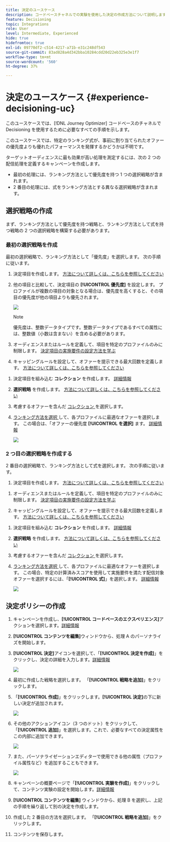 ```yaml
---
title: 決定のユースケース
description: コードベースチャネルでの実験を使用した決定の作成方法について説明します。
feature: Decisioning
topic: Integrations
role: User
level: Intermediate, Experienced
hide: true
hidefromtoc: true
exl-id: 09770df2-c514-4217-a71b-e31c248df543
source-git-commit: 83ad828a4d342bba10284cdd20d22eb325e3e1f7
workflow-type: tm+mt
source-wordcount: '560'
ht-degree: 37%

---
```


# 決定のユースケース {#experience-decisioning-uc}

このユースケースでは、[!DNL Journey Optimizer] コードベースのチャネルで Decisioning を使用するために必要なすべての手順を示します。

<!--In this use case, you create a campaign where you define two delivery treatments - each containing a different decision policy in order to measure which one performs best for your target audience.-->

このユースケースでは、特定のランキング式が、事前に割り当てられたオファーの優先度よりも優れたパフォーマンスを発揮するかどうかは不明です。

ターゲットオーディエンスに最も効果が高い処理を測定するには、次の 2 つの配信処理を定義するキャンペーンを作成します。

<!--Set up the experiment such that:-->

* 最初の処理には、ランキング方法として優先度を持つ 1 つの選択戦略が含まれます。
* 2 番目の処理には、式をランキング方法とする異なる選択戦略が含まれます。

## 選択戦略の作成

まず、ランキング方法として優先度を持つ戦略と、ランキング方法として式を持つ戦略の 2 つの選択戦略を構築する必要があります。

### 最初の選択戦略を作成

最初の選択戦略で、ランキング方法として「優先度」を選択します。 次の手順に従います。

1. 決定項目を作成します。 [方法について詳しくは、こちらを参照してください](items.md)

1. 他の項目と比較して、決定項目の **[!UICONTROL 優先度]** を設定します。 プロファイルが複数の項目の対象となる場合は、優先度を高くすると、その項目の優先度が他の項目よりも優先されます。

   ![](assets/exd-uc-item-priority.png)

   >[!NOTE]
   >
   >優先度は、整数データタイプです。整数データタイプであるすべての属性には、整数値（小数は含まない）を含める必要があります。

1. オーディエンスまたはルールを定義して、項目を特定のプロファイルのみに制限します。 [ 決定項目の実施要件の設定方法を学ぶ ](items.md#eligibility)

1. キャッピングルールを設定して、オファーを提示できる最大回数を定義します。 [方法について詳しくは、こちらを参照してください](items.md#capping)

<!--1. If needed, repeat the steps above to create one or more additional decision items.-->

1. 決定項目を組み込む **コレクション** を作成します。 [詳細情報](collections.md)

1. **選択戦略** を作成します。 [方法について詳しくは、こちらを参照してください](selection-strategies.md#create-selection-strategy)

1. 考慮するオファーを含んだ [ コレクション ](collections.md) を選択します。

1. [ ランキング方法を選択 ](#select-ranking-method) して、各プロファイルに最適なオファーを選択します。 この場合は、「オファーの優先度 **[!UICONTROL を選択]** ます。 [詳細情報](selection-strategies.md#offer-priority)

   ![](assets/exd-uc-strategy-priority.png)

   <!--If multiple offers are eligible for this strategy, the [Offer priority](#offer-priority) method uses the value defined in the offers.-->

### 2 つ目の選択戦略を作成する

2 番目の選択戦略で、ランキング方法として式を選択します。 次の手順に従います。

1. 決定項目を作成します。 [方法について詳しくは、こちらを参照してください](items.md)

<!--1. Set the same **[!UICONTROL Priority]** as for the first decision item. TBC?-->

1. オーディエンスまたはルールを定義して、項目を特定のプロファイルのみに制限します。 [ 決定項目の実施要件の設定方法を学ぶ ](items.md#eligibility)

1. キャッピングルールを設定して、オファーを提示できる最大回数を定義します。 [方法について詳しくは、こちらを参照してください](items.md#capping)

<!--1. If needed, repeat the steps above to create one or more additional decision items.-->

1. 決定項目を組み込む **コレクション** を作成します。 [詳細情報](collections.md)

1. **選択戦略** を作成します。 [方法について詳しくは、こちらを参照してください](selection-strategies.md#create-selection-strategy)

1. 考慮するオファーを含んだ [ コレクション ](collections.md) を選択します。

1. [ ランキング方法を選択 ](#select-ranking-method) して、各プロファイルに最適なオファーを選択します。 この場合、特定の計算済みスコアを使用して実施要件を満たす配信対象オファーを選択するには、「**[!UICONTROL 式]**」を選択します。 [詳細情報](selection-strategies.md#ranking-formula)

   ![](assets/exd-uc-strategy-formula.png)

<!--
## Create decision items and selection strategies

You first need to create items, group them together in collections, set up rules and ranking methods. These elements will allow you to build selection strategies.

1. Navigate to **[!UICONTROL Decisioning]** > **[!UICONTROL Catalogs]** and create several decision items. Set constraints using audiences or rules to restrict each item to specific profiles only. [Learn more](items.md)

1. From the items list, click the **[!UICONTROL Edit schema]** button  and edit the custom attributes if needed. [Learn how to work with catalogs](catalogs.md)

1. Create **collections** to categorize and group your decision items according to your preferences. [Learn more](collections.md)

1. Create **decision rules** to determine to whom a decision item can be shown. [Learn more](rules.md)

1. Create **ranking methods** and apply them within decision strategies to determine the priority order for selecting decision items. [Learn more](ranking.md)

1. Build **selection strategies** that leverage collections, decision rules, and ranking methods to identify the decision items suitable for displaying to profiles. [Learn more](selection-strategies.md)
-->

## 決定ポリシーの作成

<!--To present the best dynamic offer and experience to your visitors on your website or mobile app, add a decision policy to a code-based campaign.

Define two delivery treatments each containing a different decision policy.-->

1. キャンペーンを作成し、**[!UICONTROL コードベースのエクスペリエンス]**&#x200B;アクションを選択します。[詳細情報](../code-based/create-code-based.md)

1. **[!UICONTROL コンテンツを編集]**&#x200B;ウィンドウから、処理 A のパーソナライズを開始します。

1. **[!UICONTROL 決定]**&#x200B;アイコンを選択して、「**[!UICONTROL 決定を作成]**」をクリックし、決定の詳細を入力します。[詳細情報](create-decision.md)

   ![](assets/decision-code-based-create.png)

1. 最初に作成した戦略を選択します。 「**[!UICONTROL 戦略を追加]**」をクリックします。

1. 「**[!UICONTROL 作成]**」をクリックします。**[!UICONTROL 決定]**&#x200B;の下に新しい決定が追加されます。

   ![](assets/decision-code-based-decision-added.png)

1. その他のアクションアイコン（3 つのドット）をクリックして、「**[!UICONTROL 追加]**」を選択します。これで、必要なすべての決定属性をこの内部に追加できます。

   ![](assets/decision-code-based-add-decision.png)

1. また、パーソナライゼーションエディターで使用できる他の属性（プロファイル属性など）を追加することもできます。

   ![](assets/decision-code-based-decision-profile-attribute.png)

1. キャンペーンの概要ページで「**[!UICONTROL 実験を作成]**」をクリックして、コンテンツ実験の設定を開始します。[詳細情報](../content-management/content-experiment.md)

1. **[!UICONTROL コンテンツを編集]** ウィンドウから、処理 B を選択し、上記の手順を繰り返して別の決定を作成します。

1. 作成した 2 番目の方法を選択します。 「**[!UICONTROL 戦略を追加]**」をクリックします。

1. コンテンツを保存します。
